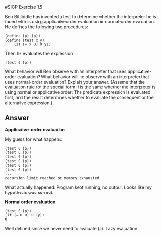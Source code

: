 #SICP Exercise 1.5

Ben Bitdiddle has invented a test to determine
whether the interpreter he is faced with is using applicativeorder
evaluation or normal-order evaluation. He defines the
following two procedures:

    (define (p) (p))
    (define (test x y)
        (if (= x 0) 0 y))

Then he evaluates the expression

    (test 0 (p))

What behavior will Ben observe with an interpreter that
uses applicative-order evaluation? What behavior will he
observe with an interpreter that uses normal-order evaluation?
Explain your answer. 
(Assume that the evaluation rule for the special form if is the same whether the interpreter is using normal or applicative order: The predicate
expression is evaluated first, and the result determines
whether to evaluate the consequent or the alternative expression.)

## Answer

**Applicative-order evaluation**

My guess for what happens:

    (test 0 (p))
    (test 0 (p))
    (test 0 (p))
    (test 0 (p))
    (test 0 (p))
    (test 0 (p))
    ...
    recursion limit reached or memory exhausted

What actually happened: Program kept running, no output.
Looks like my hypothesis was correct.

**Normal order evaluation**

    (test 0 (p))
    (if (= 0 0) 0 (p))
    0

Well defined since we never need to evaluate (p). Lazy evaluation.